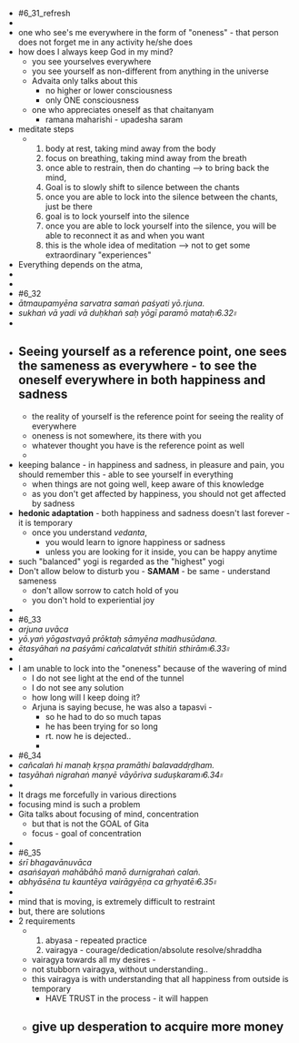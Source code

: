 - #6_31_refresh
-
- one who see's me everywhere in the form of "oneness" - that person does not forget me in any activity he/she does
- how does I always keep God in my mind?
	- you see yourselves everywhere
	- you see yourself as non-different from anything in the universe
	- Advaita only talks about this
		- no higher or lower consciousness
		- only ONE consciousness
	- one who appreciates oneself as that chaitanyam
		- ramana maharishi - upadesha saram
- meditate steps
	- 1. body at rest, taking mind away from the body
	  2. focus on breathing, taking mind away from the breath
	  3. once able to restrain, then do chanting  --> to bring back the mind, 
	  4. Goal is to slowly shift to silence between the chants
	  5. once you are able to lock into the silence between the chants, just be there
	  6. goal is to lock yourself into the silence
	  7. once you are able to lock yourself into the silence, you will be able to reconnect it as and when you want
	  8. this is the whole idea of meditation --> not to get some extraordinary "experiences"
- Everything depends on the atma,
-
-
- #6_32
- _ātmaupamyēna sarvatra samaṅ paśyati yō.rjuna._
- _sukhaṅ vā yadi vā duḥkhaṅ saḥ yōgī paramō mataḥ৷৷6.32৷৷_
-
- Seeing yourself as a reference point, one sees the sameness as everywhere - to see the oneself everywhere in both happiness and sadness
	-
	- the reality of yourself is the reference point for seeing the reality of everywhere
	- oneness is not somewhere, its there with you
	- whatever thought you have is the reference point as well
	-
- keeping balance - in happiness and sadness, in pleasure and pain, you should remember this - able to see yourself in everything
	- when things are not going well, keep aware of this knowledge
	- as you don't get affected by happiness, you should not get affected by sadness
- **hedonic adaptation** - both happiness and sadness doesn't last forever - it is temporary
	- once you understand _vedanta_,
		- you would learn to ignore happiness or sadness
		- unless you are looking for it inside, you can be happy anytime
- such "balanced" yogi is regarded as the "highest" yogi
- Don't allow below to disturb you - **SAMAM** - be same - understand sameness
	- don't allow sorrow to catch hold of you
	- you don't hold to experiential joy
-
- #6_33
- _arjuna uvāca_
- _yō.yaṅ yōgastvayā prōktaḥ sāmyēna madhusūdana._
- _ētasyāhaṅ na paśyāmi cañcalatvāt sthitiṅ sthirām৷৷6.33৷৷_
-
- I am unable to lock into the "oneness" because of the wavering of mind
	- I do not see light at the end of the tunnel
	- I do not see any solution
	- how long will I keep doing it?
	- Arjuna is saying becuse, he was also a tapasvi -
		- so he had to do so much tapas
		- he has been trying for so long
		- rt. now he is dejected..
		-
- #6_34
- _cañcalaṅ hi manaḥ kṛṣṇa pramāthi balavaddṛḍham._
- _tasyāhaṅ nigrahaṅ manyē vāyōriva suduṣkaram৷৷6.34৷৷_
-
- It drags me forcefully in various directions
- focusing mind is such a problem
- Gita talks about focusing of mind, concentration
	- but that is not the GOAL of Gita
	- focus - goal of concentration
-
- #6_35
- _śrī bhagavānuvāca_
- _asaṅśayaṅ mahābāhō manō durnigrahaṅ calaṅ._
- _abhyāsēna tu kauntēya vairāgyēṇa ca gṛhyatē৷৷6.35৷৷_
-
- mind that is moving, is extremely difficult to restraint
- but, there are solutions
- 2 requirements
	- 1. abyasa - repeated practice
	  2. vairagya - courage/dedication/absolute resolve/shraddha
	- vairagya towards all my desires -
	- not stubborn vairagya, without understanding..
	- this vairagya is with understanding that all happiness from outside is temporary
		- HAVE TRUST in the process - it will happen
	- give up desperation to acquire more money
		-